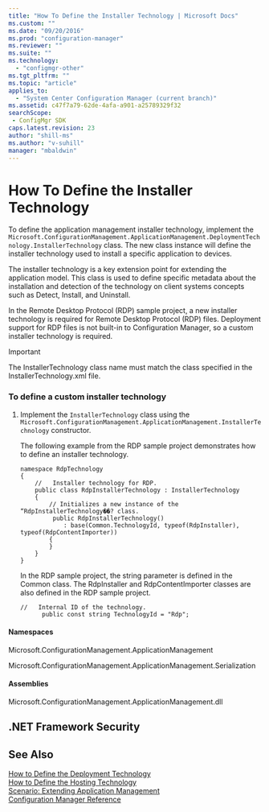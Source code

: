 ```yaml
---
title: "How To Define the Installer Technology | Microsoft Docs"
ms.custom: ""
ms.date: "09/20/2016"
ms.prod: "configuration-manager"
ms.reviewer: ""
ms.suite: ""
ms.technology:
  - "configmgr-other"
ms.tgt_pltfrm: ""
ms.topic: "article"
applies_to:
  - "System Center Configuration Manager (current branch)"
ms.assetid: c47f7a79-62de-4afa-a901-a25789329f32searchScope: - ConfigMgr SDK
caps.latest.revision: 23
author: "shill-ms"
ms.author: "v-suhill"
manager: "mbaldwin"
---
```

# How To Define the Installer Technology
To define the application management installer technology, implement the `Microsoft.ConfigurationManagement.ApplicationManagement.DeploymentTechnology.InstallerTechnology` class. The new class instance will define the installer technology used to install a specific application to devices.  

 The installer technology is a key extension point for extending the application model.  This class is used to define specific metadata about the installation and detection of the technology on client systems concepts such as Detect, Install, and Uninstall.  

 In the Remote Desktop Protocol (RDP) sample project, a new installer technology is required for Remote Desktop Protocol (RDP) files.  Deployment support for RDP files is not built-in to Configuration Manager, so a custom installer technology is required.  

> [!IMPORTANT]
>  The InstallerTechnology class name must match the class specified in the InstallerTechnology.xml file.  

### To define a custom installer technology  

1.  Implement the `InstallerTechnology` class using the `Microsoft.ConfigurationManagement.ApplicationManagement.InstallerTechnology` constructor.  

     The following example from the RDP sample project demonstrates how to define an installer technology.  

    ```  
    namespace RdpTechnology  
    {  
        //   Installer technology for RDP.   
        public class RdpInstallerTechnology : InstallerTechnology  
        {  
            // Initializes a new instance of the “RdpInstallerTechnology��? class.   
             public RdpInstallerTechnology()  
                : base(Common.TechnologyId, typeof(RdpInstaller), typeof(RdpContentImporter))   
            {  
            }  
        }  
    }   
    ```  

     In the RDP sample project, the string parameter is defined in the Common class.  The RdpInstaller and RdpContentImporter classes are also defined in the RDP sample project.  

    ```  
    //   Internal ID of the technology.   
          public const string TechnologyId = "Rdp";  
    ```  

#### Namespaces  
 Microsoft.ConfigurationManagement.ApplicationManagement  

 Microsoft.ConfigurationManagement.ApplicationManagement.Serialization  

#### Assemblies  
 Microsoft.ConfigurationManagement.ApplicationManagement.dll  

## .NET Framework Security  

## See Also  
 [How to Define the Deployment Technology](../../develop/apps/how-to-define-the-deployment-technology.md)   
 [How to Define the Hosting Technology](../../develop/apps/how-to-define-the-hosting-technology.md)   
 [Scenario: Extending Application Management](../../develop/apps/scenario--extending-application-management.md)   
 [Configuration Manager Reference](../../develop/reference/configuration-manager-reference.md)
